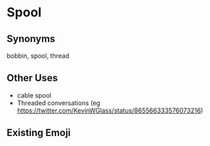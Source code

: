 # Spool

## Synonyms
bobbin, spool, thread

## Other Uses

+ cable spool
+ Threaded conversations (eg https://twitter.com/KevinWGlass/status/865566333576073216)


## Existing Emoji

